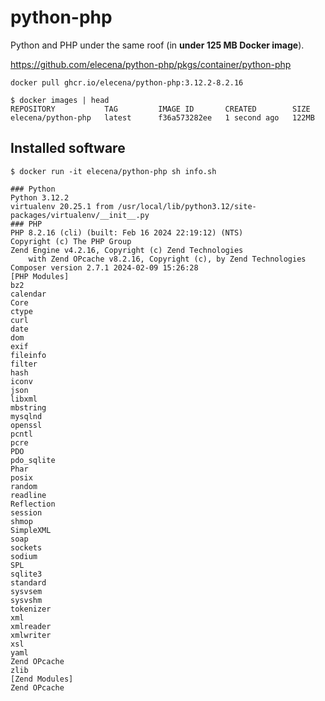 python-php
==========

Python and PHP under the same roof (in **under 125 MB Docker image**).

https://github.com/elecena/python-php/pkgs/container/python-php

```
docker pull ghcr.io/elecena/python-php:3.12.2-8.2.16
```

```
$ docker images | head
REPOSITORY           TAG         IMAGE ID       CREATED        SIZE
elecena/python-php   latest      f36a573282ee   1 second ago   122MB
```

## Installed software

```
$ docker run -it elecena/python-php sh info.sh

### Python
Python 3.12.2
virtualenv 20.25.1 from /usr/local/lib/python3.12/site-packages/virtualenv/__init__.py
### PHP
PHP 8.2.16 (cli) (built: Feb 16 2024 22:19:12) (NTS)
Copyright (c) The PHP Group
Zend Engine v4.2.16, Copyright (c) Zend Technologies
    with Zend OPcache v8.2.16, Copyright (c), by Zend Technologies
Composer version 2.7.1 2024-02-09 15:26:28
[PHP Modules]
bz2
calendar
Core
ctype
curl
date
dom
exif
fileinfo
filter
hash
iconv
json
libxml
mbstring
mysqlnd
openssl
pcntl
pcre
PDO
pdo_sqlite
Phar
posix
random
readline
Reflection
session
shmop
SimpleXML
soap
sockets
sodium
SPL
sqlite3
standard
sysvsem
sysvshm
tokenizer
xml
xmlreader
xmlwriter
xsl
yaml
Zend OPcache
zlib
[Zend Modules]
Zend OPcache
```
